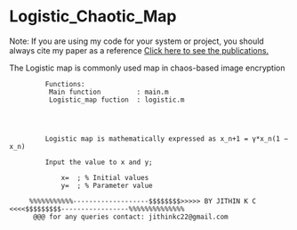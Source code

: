 # Logistic_Chaotic_Map

Note: If you are using my code for your system or project, you should always cite my paper as a reference
 <a href ="https://docs.google.com/document/d/1AbCxFoUhdOCppM8novgCdOv0F9mqYe7HlBU7yX7Svx0/edit?usp=sharing">Click here to see the publications.</a>

The Logistic map is commonly used map in chaos-based image encryption

             
             Functions:
              Main function         : main.m
              Logistic_map fuction  : logistic.m
              
              
              
              
             Logistic map is mathematically expressed as x_n+1 = γ*x_n(1 − x_n) 
             
             Input the value to x and y;
             
                 x=  ; % Initial values
                 y=  ; % Parameter value

         %%%%%%%%%%%-------------------$$$$$$$$>>>>> BY JITHIN K C <<<<$$$$$$$$$-----------------%%%%%%%%%%%%%% 
          @@@ for any queries contact: jithinkc22@gmail.com
          
